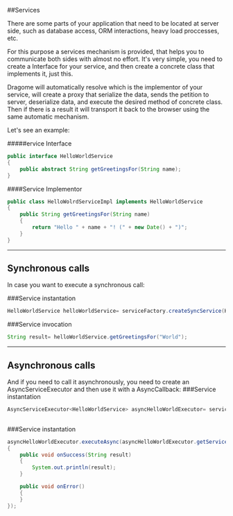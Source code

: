 ##Services

There are some parts of your application that need to be located at server side, such as database access, ORM interactions, heavy load proccesses, etc. 

For this purpose a services mechanism is provided, that helps you to communicate both sides with almost no effort. 
It's very simple, you need to create a Interface for your service, and then create a concrete class that implements it, just this.

Dragome will automatically resolve which is the implementor of your service, will create a proxy that serialize the data, sends the petition to server, deserialize data, and execute the desired method of concrete class. Then if there is a result it will transport it back to the browser using the same automatic mechanism.

Let's see an example:

#####ervice Interface
``` Java
public interface HelloWorldService
{
	public abstract String getGreetingsFor(String name);
}
```

####Service Implementor
``` Java
public class HelloWolrdServiceImpl implements HelloWorldService
{
	public String getGreetingsFor(String name)
	{
		return "Hello " + name + "! (" + new Date() + ")";
	}
}
```

---


## Synchronous calls

In case you want to execute a synchronous call:

###Service instantation
``` Java
HelloWorldService helloWorldService= serviceFactory.createSyncService(HelloWorldService.class);
```

###Service invocation
``` Java
String result= helloWorldService.getGreetingsFor("World");
```

---

## Asynchronous calls

And if you need to call it asynchronously, you need to create an AsyncServiceExecutor and then use it with a AsyncCallback:
###Service instantation
``` Java
AsyncServiceExecutor<HelloWorldService> asyncHelloWorldExecutor= serviceFactory.createAsyncService(HelloWorldService.class);
	
```

###Service instantation
``` Java
asyncHelloWorldExecutor.executeAsync(asyncHelloWorldExecutor.getService().getGreetingsFor("Fernando"), new AsyncCallback<String>()
{
	public void onSuccess(String result)
	{
		System.out.println(result);
	}

	public void onError()
	{
	}
});	
```




